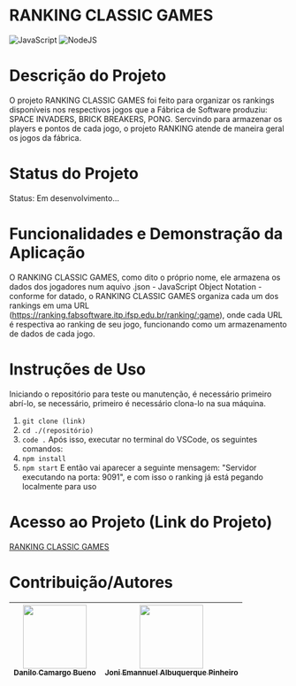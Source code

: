 # RANKING CLASSIC GAMES

![JavaScript](https://img.shields.io/badge/javascript-%23323330.svg?style=for-the-badge&logo=javascript&logoColor=%23F7DF1E)
![NodeJS](https://img.shields.io/badge/node.js-6DA55F?style=for-the-badge&logo=node.js&logoColor=white)


# Descrição do Projeto
O projeto RANKING CLASSIC GAMES foi feito para organizar os rankings disponíveis nos respectivos jogos que a Fábrica de Software produziu: SPACE INVADERS, BRICK BREAKERS, PONG. Sercvindo para armazenar os players e pontos de cada jogo, o projeto RANKING atende de maneira geral os jogos da fábrica. 

# Status do Projeto
Status: Em desenvolvimento...

# Funcionalidades e Demonstração da Aplicação
O RANKING CLASSIC GAMES, como dito o próprio nome, ele armazena os dados dos jogadores num aquivo .json - JavaScript Object Notation - conforme for datado, o RANKING CLASSIC GAMES organiza cada um dos rankings em uma URL (https://ranking.fabsoftware.itp.ifsp.edu.br/ranking/:game), onde cada URL é respectiva ao ranking de seu jogo, funcionando como um armazenamento de dados de cada jogo.

# Instruções de Uso
Iniciando o repositório para teste ou manutenção, é necessário primeiro abrí-lo, se necessário, primeiro é necessário clona-lo na sua máquina.
1. `git clone (link)`
2. `cd ./(repositório)`
3. `code .`
Após isso, executar no terminal do VSCode, os seguintes comandos:
1. `npm install`
2. `npm start`
E então vai aparecer a seguinte mensagem: "Servidor executando na porta: 9091", e com isso o ranking já está pegando localmente para uso

# Acesso ao Projeto (Link do Projeto)
[RANKING CLASSIC GAMES](https://github.com/fabsoftwareitp/ranking.fabsoftware.itp.ifsp.edu.br)

# Contribuição/Autores
 [<img loading="lazy" src="https://avatars.githubusercontent.com/u/2002182?v=4" width=115><br><sub>Danilo Camargo Bueno</sub>](https://github.com/danilocbueno) | [<img loading="lazy" src="https://avatars.githubusercontent.com/u/165536121?v=4" width=115><br><sub>Joni Emannuel Albuquerque Pinheiro</sub>](https://github.com/JoniEmann) |
| :---: | :---: |
